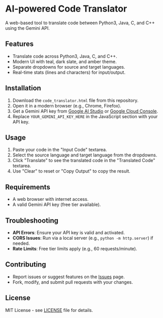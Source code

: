 # AI-powered Code Translator

A web-based tool to translate code between Python3, Java, C, and C++ using the Gemini API.

## Features
- Translate code across Python3, Java, C, and C++.
- Modern UI with teal, dark slate, and amber theme.
- Separate dropdowns for source and target languages.
- Real-time stats (lines and characters) for input/output.

## Installation
1. Download the `code_translator.html` file from this repository.
2. Open it in a modern browser (e.g., Chrome, Firefox).
3. Get a Gemini API key from [Google AI Studio](https://makersuite.google.com/) or [Google Cloud Console](https://console.cloud.google.com/ai/gemini).
4. Replace `YOUR_GEMINI_API_KEY_HERE` in the JavaScript section with your API key.

## Usage
1. Paste your code in the "Input Code" textarea.
2. Select the source language and target language from the dropdowns.
3. Click "Translate" to see the translated code in the "Translated Code" textarea.
4. Use "Clear" to reset or "Copy Output" to copy the result.

## Requirements
- A web browser with internet access.
- A valid Gemini API key (free tier available).

## Troubleshooting
- **API Errors**: Ensure your API key is valid and activated.
- **CORS Issues**: Run via a local server (e.g., `python -m http.server`) if needed.
- **Rate Limits**: Free tier limits apply (e.g., 60 requests/minute).

## Contributing
- Report issues or suggest features on the [Issues](https://github.com/retvq/code_translator/issues) page.
- Fork, modify, and submit pull requests with your changes.

## License
MIT License - see [LICENSE](LICENSE) file for details.
